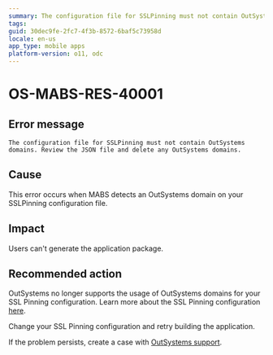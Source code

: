 ```yaml
---
summary: The configuration file for SSLPinning must not contain OutSystems domains. Review the JSON file and delete any OutSystems domains.
tags:
guid: 30dec9fe-2fc7-4f3b-8572-6baf5c73958d
locale: en-us
app_type: mobile apps
platform-version: o11, odc
---
```


# OS-MABS-RES-40001

## Error message

`The configuration file for SSLPinning must not contain OutSystems domains. Review the JSON file and delete any OutSystems domains.`

## Cause

This error occurs when MABS detects an OutSystems domain on your SSLPinning configuration file.

## Impact

Users can't generate the application package.

## Recommended action

OutSystems no longer supports the usage of OutSystems domains for your SSL Pinning configuration. Learn more about the SSL Pinning configuration [here](https://success.outsystems.com/Documentation/11/Extensibility_and_Integration/Mobile_Plugins/SSL_Pinning_Plugin#important-note-about-certificates).

Change your SSL Pinning configuration and retry building the application.

If the problem persists, create a case with [OutSystems support](https://www.outsystems.com/support/portal/open-support-case?ErrorCode=OS-MABS-RES-40001).

